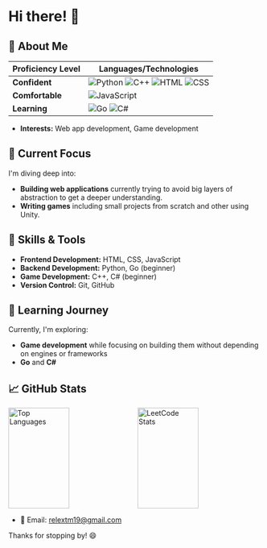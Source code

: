 # Hi there! 👋

## 🌟 About Me

| **Proficiency Level** | **Languages/Technologies**                                                                                                         |
|-----------------------|------------------------------------------------------------------------------------------------------------------------------------|
| **Confident**     | ![Python](https://img.shields.io/badge/Python-3776AB?style=for-the-badge&logo=python&logoColor=white) ![C++](https://img.shields.io/badge/C%2B%2B-00599C?style=for-the-badge&logo=c%2B%2B&logoColor=white) ![HTML](https://img.shields.io/badge/HTML5-E34F26?style=for-the-badge&logo=html5&logoColor=white) ![CSS](https://img.shields.io/badge/CSS3-1572B6?style=for-the-badge&logo=css3&logoColor=white) |
| **Comfortable**  | ![JavaScript](https://img.shields.io/badge/JavaScript-F7DF1E?style=for-the-badge&logo=javascript&logoColor=black) |
| **Learning**          | ![Go](https://img.shields.io/badge/Go-00ADD8?style=for-the-badge&logo=go&logoColor=white) ![C#](https://img.shields.io/badge/C%23-239120?style=for-the-badge&logo=c-sharp&logoColor=white)                                                                                 |

- **Interests:** Web app development, Game development

## 🔭 Current Focus

I'm diving deep into:

- **Building web applications** currently trying to avoid big layers of abstraction to get a deeper understanding.
- **Writing games** including small projects from scratch and other using Unity.

## 🚀 Skills & Tools

- **Frontend Development:** HTML, CSS, JavaScript
- **Backend Development:** Python, Go (beginner)
- **Game Development:** C++, C# (beginner)
- **Version Control:** Git, GitHub

## 🌱 Learning Journey

Currently, I'm exploring:

- **Game development** while focusing on building them without depending on engines or frameworks
- **Go** and **C#**

## 📈 GitHub Stats

<div style="display: flex; justify-content: space-between; align-items: center">
    <img src="https://github-readme-stats.vercel.app/api/top-langs/?username=relextm19&theme=dark&layout=donut&hide_border=true" style="width: 49%; height: 200px" alt="Top Languages">
    <img src="https://leetcard.jacoblin.cool/relextm19?theme=dark&font=Karma" style="width: 49%; height: 200px" alt="LeetCode Stats">
</div>

- 📧 Email: [relextm19@gmail.com](mailto:relextm19@gmail.com)

Thanks for stopping by! 😄

